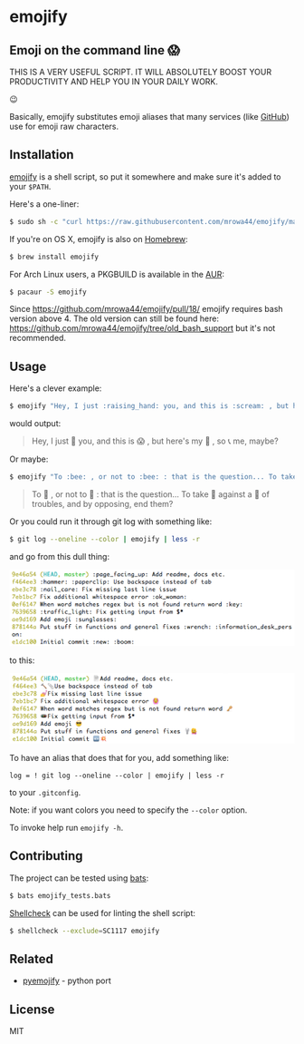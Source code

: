 emojify
=======
Emoji on the command line :scream:
----------------------------------

THIS IS A VERY USEFUL SCRIPT. IT WILL ABSOLUTELY BOOST YOUR PRODUCTIVITY AND
HELP YOU IN YOUR DAILY WORK.

:wink:

Basically, emojify substitutes emoji aliases that many services
(like [GitHub](https://github.com/)) use for emoji raw characters.


Installation
------------

[emojify](emojify) is a shell script, so put it somewhere and make sure it's
added to your `$PATH`.

Here's a one-liner:
```sh
$ sudo sh -c "curl https://raw.githubusercontent.com/mrowa44/emojify/master/emojify -o /usr/local/bin/emojify && chmod +x /usr/local/bin/emojify"
```
If you're on OS X, emojify is also on [Homebrew](http://brew.sh/):
```sh
$ brew install emojify
```
For Arch Linux users, a PKGBUILD is available in the [AUR](https://aur.archlinux.org/packages/emojify/):
```sh
$ pacaur -S emojify
```

Since https://github.com/mrowa44/emojify/pull/18/ emojify requires bash version above 4. The old version can still be
found here: https://github.com/mrowa44/emojify/tree/old_bash_support but it's
not recommended.

Usage
-----

Here's a clever example:
```sh
$ emojify "Hey, I just :raising_hand: you, and this is :scream: , but here's my :calling: , so :telephone_receiver: me, maybe?"
```
would output:
> Hey, I just :raising_hand: you, and this is :scream: , but here's my
> :calling: , so :telephone_receiver: me, maybe?


Or maybe:
```sh
$ emojify "To :bee: , or not to :bee: : that is the question... To take :muscle: against a :ocean: of troubles, and by opposing, end them?"
```
> To :bee: , or not to :bee: : that is the question... To take :muscle: against
> a :ocean: of troubles, and by opposing, end them?

Or you could run it through git log with something like:
```sh
$ git log --oneline --color | emojify | less -r
```
and go from this dull thing:

![before](img/before.png)

to this:

![after](img/after.png)

To have an alias that does that for you, add something like:
```
log = ! git log --oneline --color | emojify | less -r
```
to your `.gitconfig`.

Note: if you want colors you need to specify the `--color` option.

To invoke help run `emojify -h`.

Contributing
------------

The project can be tested using [bats](https://github.com/sstephenson/bats#installing-bats-from-source):
```bash
$ bats emojify_tests.bats
```

[Shellcheck](https://www.shellcheck.net/) can be used for linting the shell script:
```bash
$ shellcheck --exclude=SC1117 emojify
```

Related
-------

* [pyemojify](https://github.com/lord63/pyemojify) - python port


License
-------
MIT
